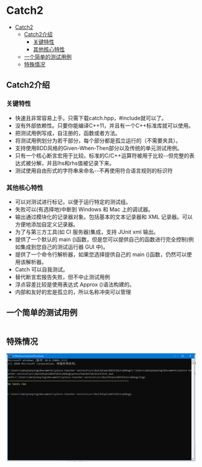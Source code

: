 # Catch2

- [Catch2](#catch2)
  - [Catch2介绍](#catch2介绍)
    - [关键特性](#关键特性)
    - [其他核心特性](#其他核心特性)
  - [一个简单的测试用例](#一个简单的测试用例)
  - [特殊情况](#特殊情况)

## Catch2介绍

### 关键特性

* 快速且非常容易上手。只需下载catch.hpp，#include就可以了。
* 没有外部依赖性。只要你能编译C++11，并且有一个C++标准库就可以使用。
* 把测试用例写成，自注册的，函数或者方法。
* 将测试用例划分为若干部分，每个部分都是孤立运行的（不需要夹具）。
* 支持使用BDD风格的Given-When-Then部分以及传统的单元测试用例。
* 只有一个核心断言宏用于比较。标准的C/C++运算符被用于比较--但完整的表达式被分解，并且lhs和rhs值被记录下来。
* 测试使用自由形式的字符串来命名--不再使用符合语言规则的标识符

### 其他核心特性

* 可以对测试进行标记，以便于运行特定的测试组。
* 失败可以(有选择地)中断到 Windows 和 Mac 上的调试器。
* 输出通过模块化的记录器对象。包括基本的文本记录器和 XML 记录器。可以方便地添加自定义记录器。
* 为了与第三方工具(如 CI 服务器)集成，支持 JUnit xml 输出。
* 提供了一个默认的 main ()函数，但是您可以提供自己的函数进行完全控制(例如集成到您自己的测试运行器 GUI 中)。
* 提供了一个命令行解析器，如果您选择提供自己的 main ()函数，仍然可以使用该解析器。
* Catch 可以自我测试。
* 替代断言宏报告失败，但不中止测试用例
* 浮点容差比较是使用表达式 Approx ()语法构建的。
* 内部和友好的宏是孤立的，所以名称冲突可以管理

## 一个简单的测试用例

```cpp

```


## 特殊情况

![a](/catch2/没有任何一个用例.png)


